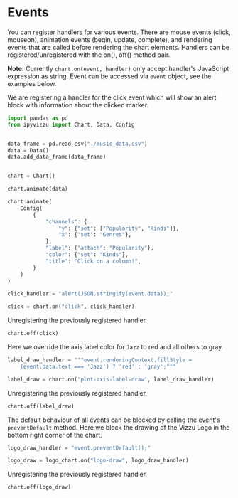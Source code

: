 # Events

You can register handlers for various events. There are mouse events (click,
mouseon), animation events (begin, update, complete), and rendering events that
are called before rendering the chart elements. Handlers can be
registered/unregistered with the on(), off() method pair.

**Note:** Currently `chart.on(event, handler)` only accept handler's JavaScript
expression as string. Event can be accessed via `event` object, see the
examples below.

We are registering a handler for the click event which will show an alert block
with information about the clicked marker.

```python
import pandas as pd
from ipyvizzu import Chart, Data, Config


data_frame = pd.read_csv("./music_data.csv")
data = Data()
data.add_data_frame(data_frame)


chart = Chart()

chart.animate(data)

chart.animate(
    Config(
        {
            "channels": {
                "y": {"set": ["Popularity", "Kinds"]},
                "x": {"set": "Genres"},
            },
            "label": {"attach": "Popularity"},
            "color": {"set": "Kinds"},
            "title": "Click on a column!",
        }
    )
)

click_handler = "alert(JSON.stringify(event.data));"

click = chart.on("click", click_handler)
```

<div id="tutorial_01"></div>

Unregistering the previously registered handler.

```python
chart.off(click)
```

Here we override the axis label color for `Jazz` to red and all others to gray.

```python
label_draw_handler = """event.renderingContext.fillStyle =
    (event.data.text === 'Jazz') ? 'red' : 'gray';"""

label_draw = chart.on("plot-axis-label-draw", label_draw_handler)
```

<div id="tutorial_02"></div>

Unregistering the previously registered handler.

```python
chart.off(label_draw)
```

The default behaviour of all events can be blocked by calling the event's
`preventDefault` method. Here we block the drawing of the Vizzu Logo in the
bottom right corner of the chart.

```python
logo_draw_handler = "event.preventDefault();"

logo_draw = logo_chart.on("logo-draw", logo_draw_handler)
```

<div id="tutorial_03"></div>

Unregistering the previously registered handler.

```python
chart.off(logo_draw)
```

<script src="./events.js"></script>
